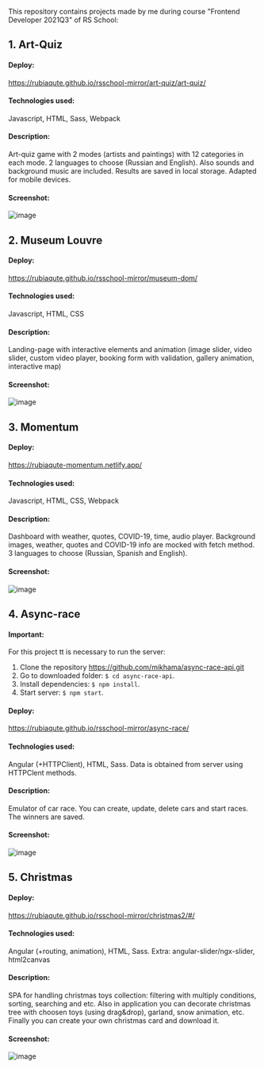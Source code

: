 This repository contains projects made by me during course "Frontend Developer 2021Q3" of RS School:

## 1. Art-Quiz
#### Deploy: 
https://rubiaqute.github.io/rsschool-mirror/art-quiz/art-quiz/
#### Technologies used: 
Javascript, HTML, Sass, Webpack
#### Description: 
Art-quiz game with 2 modes (artists and paintings) with 12 categories in each mode. 2 languages to choose (Russian and English). Also sounds and background music are included. Results are saved in local storage. Adapted for mobile devices.
#### Screenshot:
![image](https://user-images.githubusercontent.com/79940827/157326762-ebf26c6f-c111-40fe-b302-c34723455e0c.png)

## 2. Museum Louvre
#### Deploy: 
https://rubiaqute.github.io/rsschool-mirror/museum-dom/
#### Technologies used: 
Javascript, HTML, CSS
#### Description: 
Landing-page with interactive elements and animation (image slider, video slider, custom video player, booking form with validation, gallery animation, interactive map)
#### Screenshot:
![image](https://user-images.githubusercontent.com/79940827/157326762-ebf26c6f-c111-40fe-b302-c34723455e0c.png)

## 3. Momentum
#### Deploy: 
https://rubiaqute-momentum.netlify.app/
#### Technologies used: 
Javascript, HTML, CSS, Webpack
#### Description: 
Dashboard with weather, quotes, COVID-19, time, audio player. Background images, weather, quotes and COVID-19 info are mocked with fetch method. 3 languages to choose (Russian, Spanish and English).
#### Screenshot:
![image](https://user-images.githubusercontent.com/79940827/157330083-9f53a33f-a454-4aae-aac4-cda128fd1c1c.png)

## 4. Async-race
#### Important:
For this project tt is necessary to run the server: 
1) Clone the repository https://github.com/mikhama/async-race-api.git
2) Go to downloaded folder: `$ cd async-race-api`.
3) Install dependencies: `$ npm install`.
4) Start server: `$ npm start`.
#### Deploy: 
https://rubiaqute.github.io/rsschool-mirror/async-race/
#### Technologies used: 
Angular (+HTTPClient), HTML, Sass. Data is obtained from server using HTTPClent methods.
#### Description: 
Emulator of car race. You can create, update, delete cars and start races. The winners are saved.
#### Screenshot:
![image](https://user-images.githubusercontent.com/79940827/157332604-1e56043f-2e02-47a6-9a57-94452fc8cebe.png)


## 5. Christmas
#### Deploy: 
https://rubiaqute.github.io/rsschool-mirror/christmas2/#/
#### Technologies used: 
Angular (+routing, animation), HTML, Sass. Extra: angular-slider/ngx-slider, html2canvas
#### Description: 
SPA for handling christmas toys collection: filtering with multiply conditions, sorting, searching and etc. Also in application you can decorate christmas tree with choosen toys (using drag&drop), garland, snow animation, etc. Finally you can create your own christmas card and download it.
#### Screenshot:
![image](https://user-images.githubusercontent.com/79940827/157323217-f50ada23-0c30-489b-879d-eb70f167f57c.png)


